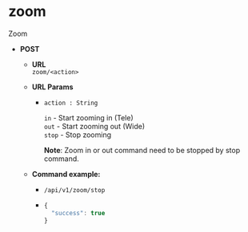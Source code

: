zoom
=====
Zoom

* **POST**

  * **URL**  
    `zoom/<action>`
    
  * **URL Params**  
    * `action : String` 
  
      `in` - Start zooming in (Tele)  
      `out` - Start zooming out (Wide)  
      `stop` - Stop zooming  
      
      **Note**: Zoom in or out command need to be stopped by stop command.
      
  * **Command example:**
    * `/api/v1/zoom/stop`
    * ```javascript
      {
        "success": true
      }
      ```

